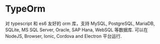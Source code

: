 # TypeOrm

对 typescript 和 es6 友好的 orm 库，支持 MySQL, PostgreSQL, MariaDB, SQLite, MS SQL Server, Oracle, SAP Hana, WebSQL 等数据库. 可以在 NodeJS, Browser, Ionic, Cordova and Electron 平台运行.